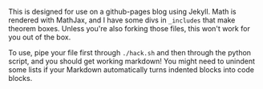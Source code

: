 This is designed for use on a github-pages blog using Jekyll. Math is rendered with MathJax, and I have some divs in `_includes` that make theorem boxes. 
Unless you're also forking those files, this won't work for you out of the box. 


To use, pipe your file first through `./hack.sh` and then through the python script, and you should get working markdown! You might need to unindent some lists if your Markdown automatically turns indented blocks into code blocks. 
